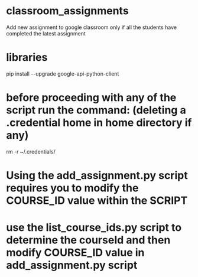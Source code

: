 # classroom_assignments
Add new assignment to google classroom only if all the students have completed the latest assignment


# libraries
pip install --upgrade google-api-python-client

# before proceeding with any of the script run the command: (deleting a .credential home in home directory if any)
rm -r ~/.credentials/ 

# Using the add_assignment.py script requires you to modify the COURSE_ID value within the SCRIPT
# use the list_course_ids.py script to determine the courseId and then modify COURSE_ID value in add_assignment.py script
